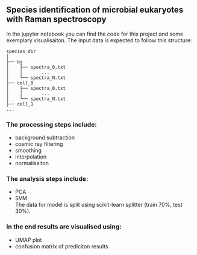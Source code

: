 ## Species identification of microbial eukaryotes with Raman spectroscopy

In the jupyter notebook you can find the code for this project and some exemplary visualisaiton.
The input data is expected to follow this structure:

```
species_dir
│
├── bg
│    ├── spectra_0.txt
│    │       ...
│    └── spectra_N.txt 
├── cell_0
│    ├── spectra_0.txt
│    │       ...
│    └── spectra_N.txt 
├── cell_1
...
```

### The processing steps include:
- background subtraction 
- cosmic ray filtering
- smoothing
- interpolation
- normalisaiton

### The analysis steps include:
- PCA
- SVM \
The data for model is split using scikit-learn splitter (train 70%, test 30%).

### In the end results are visualised using:
- UMAP plot
- confusion matrix of prediciton results

